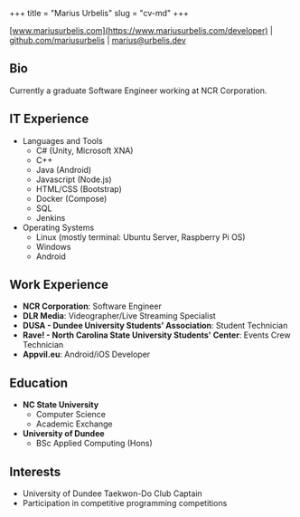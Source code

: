 +++
title = "Marius Urbelis"
slug = "cv-md"
+++

[www.mariusurbelis.com](https://www.mariusurbelis.com/developer) | [github.com/mariusurbelis](https://github.com/mariusurbelis) | marius@urbelis.dev

## Bio

Currently a graduate Software Engineer working at NCR Corporation.

## IT Experience

- Languages and Tools
  - C# (Unity, Microsoft XNA)
  - C++
  - Java (Android)
  - Javascript (Node.js)
  - HTML/CSS (Bootstrap)
  - Docker (Compose)
  - SQL
  - Jenkins
- Operating Systems
  - Linux (mostly terminal: Ubuntu Server, Raspberry Pi OS)
  - Windows
  - Android

## Work Experience

- **NCR Corporation**: Software Engineer
- **DLR Media**: Videographer/Live Streaming Specialist
- **DUSA - Dundee University Students' Association**: Student Technician
- **Rave! - North Carolina State University Students' Center**: Events Crew Technician
- **Appvil.eu**: Android/iOS Developer

## Education

- **NC State University**
  - Computer Science
  - Academic Exchange
- **University of Dundee**
  - BSc Applied Computing (Hons)

## Interests

- University of Dundee Taekwon-Do Club Captain
- Participation in competitive programming competitions